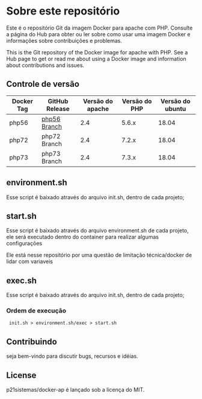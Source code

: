 # Sobre este repositório

Este é o repositório Git da imagem Docker para apache com PHP. Consulte a página do Hub para obter ou ler sobre como usar uma imagem Docker e informações sobre contribuições e problemas.

This is the Git repository of the Docker image for apache with PHP. See a Hub page to get or read me about using a Docker image and information about contributions and issues.

## Controle de versão
| Docker Tag | GitHub Release | Versão do apache | Versão do PHP | Versão do ubuntu |
|-----|-------|-----|--------|--------|
| php56 | [php56 Branch](https://github.com/p21sistemas/docker-ap/tree/php56) | 2.4 | 5.6.x | 18.04 |
| php72 | php72 Branch | 2.4 | 7.2.x | 18.04 |
| php73 | php73 Branch | 2.4 | 7.3.x | 18.04 |

## environment.sh
Esse script é baixado através do arquivo init.sh, dentro de cada projeto;

## start.sh
Esse script é baixado através do arquivo environment.sh de cada projeto, ele será executado dentro do container para realizar algumas configurações

Ele está nesse repositório por uma questão de limitação técnica/docker de lidar com variaveis

## exec.sh 
Esse script é baixado através do arquivo init.sh, dentro de cada projeto;

### Ordem de execução

` init.sh > environment.sh/exec > start.sh`


## Contribuindo

seja bem-vindo para discutir bugs, recursos e idéias.

## License

 p21sistemas/docker-ap é lançado sob a licença do MIT.
